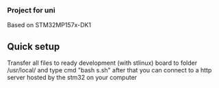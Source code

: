 ### Project for uni
Based on STM32MP157x-DK1

## Quick setup 
Transfer all files to ready development (with stlinux) board to folder /usr/local/ and type cmd "bash s.sh" after that you can connect to a http server hosted by the stm32 on your computer 
